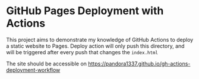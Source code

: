 # GitHub Pages Deployment with Actions

This project aims to demonstrate my knowledge of GitHub Actions to deploy a static website to Pages.
Deploy action will only push this directory, and will be triggered after every push that changes the `index.html`

The site should be accessible on https://pandora1337.github.io/gh-actions-deployment-workflow